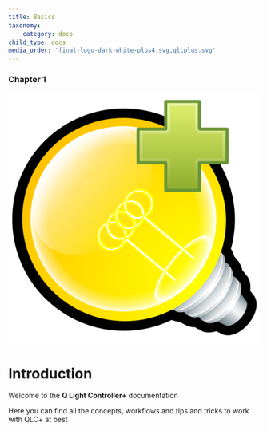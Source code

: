 ```yaml
---
title: Basics
taxonomy:
    category: docs
child_type: docs
media_order: 'final-logo-dark-white-plus4.svg,qlcplus.svg'
---
```


### Chapter 1

![qlcplus](qlcplus.svg "qlcplus")

# Introduction

Welcome to the **Q Light Controller+** documentation

Here you can find all the concepts, workflows and tips and tricks to work with QLC+ at best